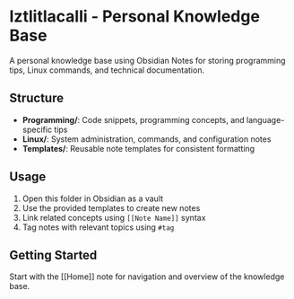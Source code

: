# Iztlitlacalli - Personal Knowledge Base

A personal knowledge base using Obsidian Notes for storing programming tips, Linux commands, and technical documentation.

## Structure

- **Programming/**: Code snippets, programming concepts, and language-specific tips
- **Linux/**: System administration, commands, and configuration notes
- **Templates/**: Reusable note templates for consistent formatting

## Usage

1. Open this folder in Obsidian as a vault
2. Use the provided templates to create new notes
3. Link related concepts using `[[Note Name]]` syntax
4. Tag notes with relevant topics using `#tag`

## Getting Started

Start with the [[Home]] note for navigation and overview of the knowledge base.
